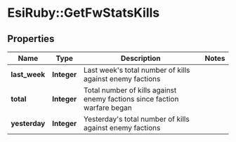 # EsiRuby::GetFwStatsKills

## Properties
Name | Type | Description | Notes
------------ | ------------- | ------------- | -------------
**last_week** | **Integer** | Last week&#39;s total number of kills against enemy factions | 
**total** | **Integer** | Total number of kills against enemy factions since faction warfare began | 
**yesterday** | **Integer** | Yesterday&#39;s total number of kills against enemy factions | 


